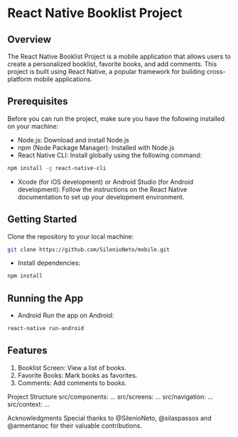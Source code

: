 # React Native Booklist Project

## Overview
The React Native Booklist Project is a mobile application that allows users to create a personalized booklist, favorite books, and add comments. This project is built using React Native, a popular framework for building cross-platform mobile applications.

## Prerequisites
Before you can run the project, make sure you have the following installed on your machine:

* Node.js: Download and install Node.js
* npm (Node Package Manager): Installed with Node.js
* React Native CLI: Install globally using the following command:
```bash
npm install -g react-native-cli
```
* Xcode (for iOS development) or Android Studio (for Android development): Follow the instructions on the React Native documentation to set up your development environment.

## Getting Started
Clone the repository to your local machine:

```bash
git clone https://github.com/SilenioNeto/mobile.git
```

* Install dependencies:

```bash
npm install
```

## Running the App

* Android
Run the app on Android:
```bash
react-native run-android
```

## Features

1. Booklist Screen: View a list of books.
2. Favorite Books: Mark books as favorites.
3. Comments: Add comments to books.

Project Structure
src/components: ...
src/screens: ...
src/navigation: ...
src/context: ...

Acknowledgments
Special thanks to @SilenioNeto, @silaspassos and @armentanoc for their valuable contributions.
